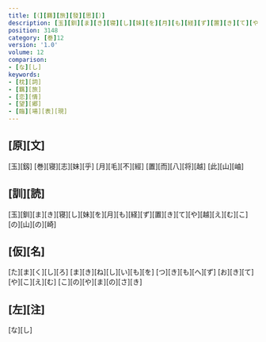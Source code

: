 ```yaml
---
title: [（][羇][旅][發][思][）]
description: [玉][釧][ま][き][寝][し][妹][を][月][も][経][ず][置][き][て][や][越][え][む][こ][の][山][の][崎]
position: 3148
category: [巻]12
version: '1.0'
volume: 12
comparison:
- [な][し]
keywords:
- [枕][詞]
- [羈][旅]
- [恋][情]
- [望][郷]
- [臨][場][表][現]
---
```


## [原][文]

[玉][釼] [巻][寝][志][妹][乎] [月][毛][不][經] [置][而][八][将][越] [此][山][岫]

## [訓][読]

[玉][釧][ま][き][寝][し][妹][を][月][も][経][ず][置][き][て][や][越][え][む][こ][の][山][の][崎]

## [仮][名]

[た][ま][く][し][ろ] [ま][き][ね][し][い][も][を] [つ][き][も][へ][ず] [お][き][て][や][こ][え][む] [こ][の][や][ま][の][さ][き]

## [左][注]

[な][し]
